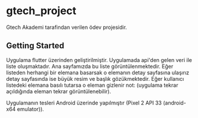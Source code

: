 # gtech_project

Gtech Akademi tarafindan verilen ödev projesidir.

## Getting Started

Uygulama flutter üzerinden geliştirilmiştir. Uygulamada  api'den gelen veri ile liste oluşmaktadır. Ana sayfamızda bu liste görüntülenmektedir. Eğer listeden herhangi bir elemana basarsak o elemanın detay sayfasına ulaşırız detay sayfasında ise büyük resim ve başlık gözükmektedir. Eğer kullanıcı listedeki elemana basılı tutarsa o eleman gizlenir not: (uygulama tekrar açıldığında eleman tekrar görüntülenebilir).

Uygulamanın tesleri Android üzerinde yapılmıştır (Pixel 2 API 33 (android-x64 emulator)).
